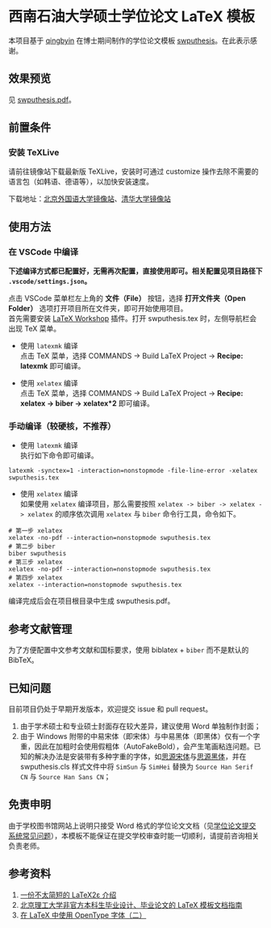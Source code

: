 # 西南石油大学硕士学位论文 LaTeX 模板

本项目基于 [qingbyin](https://github.com/qingbyin) 在博士期间制作的学位论文模板 [swputhesis](https://github.com/qingbyin/swputhesis)。在此表示感谢。

## 效果预览
见 [swputhesis.pdf](https://github.com/sudrizzz/swputhesis/blob/main/swputhesis.pdf)。

## 前置条件

### 安装 TeXLive
请前往镜像站下载最新版 TeXLive，安装时可通过 customize 操作去除不需要的语言包（如韩语、德语等），以加快安装速度。

下载地址：[北京外国语大学镜像站](https://mirrors.bfsu.edu.cn/CTAN/systems/texlive/Images/)、[清华大学镜像站](https://mirrors.tuna.tsinghua.edu.cn/CTAN/systems/texlive/Images/)

## 使用方法
### 在 VSCode 中编译

**下述编译方式都已配置好，无需再次配置，直接使用即可。相关配置见项目路径下 `.vscode/settings.json`。**  

点击 VSCode 菜单栏左上角的 **文件（File）** 按钮，选择 **打开文件夹（Open Folder）** 选项打开项目所在文件夹，即可开始使用项目。  
首先需要安装 [LaTeX Workshop](https://marketplace.visualstudio.com/items?itemName=James-Yu.latex-workshop) 插件。打开 swputhesis.tex 时，左侧导航栏会出现 TeX 菜单。

- 使用 `latexmk` 编译  
点击 TeX 菜单，选择 COMMANDS -> Build LaTeX Project -> **Recipe: latexmk** 即可编译。

- 使用 `xelatex` 编译  
点击 TeX 菜单，选择 COMMANDS -> Build LaTeX Project -> **Recipe: xelatex -> biber -> xelatex\*2** 即可编译。

### 手动编译（较硬核，不推荐）

- 使用 `latexmk` 编译  
执行如下命令即可编译。  
```shell
latexmk -synctex=1 -interaction=nonstopmode -file-line-error -xelatex swputhesis.tex
```

- 使用 `xelatex` 编译  
如果使用 `xelatex` 编译项目，那么需要按照 `xelatex -> biber -> xelatex -> xelatex` 的顺序依次调用 `xelatex` 与 `biber` 命令行工具，命令如下。
```shell
# 第一步 xelatex
xelatex -no-pdf --interaction=nonstopmode swputhesis.tex
# 第二步 biber
biber swputhesis
# 第三步 xelatex
xelatex -no-pdf --interaction=nonstopmode swputhesis.tex
# 第四步 xelatex
xelatex --interaction=nonstopmode swputhesis.tex
```

编译完成后会在项目根目录中生成 swputhesis.pdf。

## 参考文献管理
为了方便配置中文参考文献和国标要求，使用 biblatex + `biber` 而不是默认的 BibTeX。

## 已知问题
目前项目仍处于早期开发版本，欢迎提交 issue 和 pull request。
1. 由于学术硕士和专业硕士封面存在较大差异，建议使用 Word 单独制作封面；
2. 由于 Windows 附带的中易宋体（即宋体）与中易黑体（即黑体）仅有一个字重，因此在加粗时会使用假粗体（AutoFakeBold），会产生笔画粘连问题。已知的解决办法是安装带有多种字重的字体，如[思源宋体](https://mirrors.bfsu.edu.cn/adobe-fonts/source-han-serif/SubsetOTF/CN/)与[思源黑体](https://mirrors.bfsu.edu.cn/adobe-fonts/source-han-sans/SubsetOTF/CN/)，并在 swputhesis.cls 样式文件中将 `SimSun` 与 `SimHei` 替换为 `Source Han Serif CN` 与 `Source Han Sans CN`；

## 免责申明
由于学校图书馆网站上说明只接受 Word 格式的学位论文文档（见[学位论文提交系统常见问题](https://lib.swpu.edu.cn/95_80/mason/0317x/faq.html?q=13#a)），本模板不能保证在提交学校审查时能一切顺利，请提前咨询相关负责老师。

## 参考资料

1. [一份不太简短的 LaTeX2ε 介绍](https://mirrors.bfsu.edu.cn/CTAN/info/lshort/chinese/lshort-zh-cn.pdf)
2. [北京理工大学非官方本科生毕业设计、毕业论文的 LaTeX 模板文档指南](https://bithesis.spencerwoo.com/Guide/2-Usage/Downloading-and-using-templates.html)
3. [在 LaTeX 中使用 OpenType 字体（二）](https://stone-zeng.github.io/2019-07-06-use-opentype-fonts-ii/)
